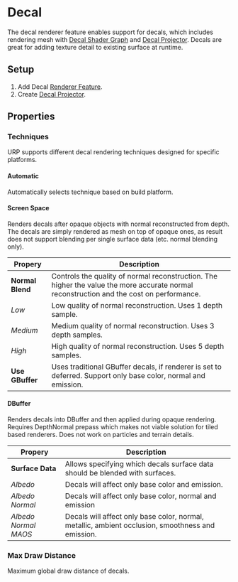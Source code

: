 # Decal

The decal renderer feature enables support for decals, which includes rendering mesh with [Decal Shader Graph](decal-shader.md) and [Decal Projector](decal-projector.md). Decals are great for adding texture detail to existing surface at runtime.

## Setup

1. Add Decal [Renderer Feature](urp-renderer-feature-how-to-add.md).
2. Create [Decal Projector](decal-projector.md).

## Properties

### Techniques

URP supports different decal rendering techniques designed for specific platforms.

#### Automatic

Automatically selects technique based on build platform.

#### Screen Space

Renders decals after opaque objects with normal reconstructed from depth. The decals are simply rendered as mesh on top of opaque ones, as result does not support blending per single surface data (etc. normal blending only).

| __Propery__     | __Description__ |
| --------------- |---------------- |
| __Normal Blend__| Controls the quality of normal reconstruction. The higher the value the more accurate normal reconstruction and the cost on performance.|
| _Low_           | Low quality of normal reconstruction. Uses 1 depth sample.|
| _Medium_        | Medium quality of normal reconstruction. Uses 3 depth samples.|
| _High_          | High quality of normal reconstruction. Uses 5 depth samples.|
| __Use GBuffer__ | Uses traditional GBuffer decals, if renderer is set to deferred. Support only base color, normal and emission.|

#### DBuffer

Renders decals into DBuffer and then applied during opaque rendering. Requires DepthNormal prepass which makes not viable solution for tiled based renderers.
Does not work on particles and terrain details.

|__Propery__           | __Description__ |
| -------------------- |---------------- |
| __Surface Data__     | Allows specifying which decals surface data should be blended with surfaces. |
| _Albedo_             | Decals will affect only base color and emission.|
| _Albedo Normal_      | Decals will affect only base color, normal and emission|
| _Albedo Normal MAOS_ | Decals will affect only base color, normal, metallic, ambient occlusion, smoothness and emission.|

### Max Draw Distance

Maximum global draw distance of decals.

